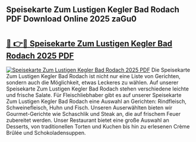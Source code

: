## Speisekarte Zum Lustigen Kegler Bad Rodach PDF Download Online 2025 zaGu0

# <h2><a href="http://gca5u7.nevu.top/?p=Speisekarte+Zum+Lustigen+Kegler+Bad+Rodach">🔗 👉🔴 Speisekarte Zum Lustigen Kegler Bad Rodach 2025 PDF</a></h2>

[![Speisekarte Zum Lustigen Kegler Bad Rodach 2025 PDF](https://i.imgur.com/dBaPXMq.png)](http://gca5u7.nevu.top/?p=Speisekarte+Zum+Lustigen+Kegler+Bad+Rodach)
Die Speisekarte Zum Lustigen Kegler Bad Rodach ist nicht nur eine Liste von Gerichten, sondern auch die Möglichkeit, etwas Leckeres zu wählen. Auf unserer Speisekarte Zum Lustigen Kegler Bad Rodach stehen verschiedene leichte und frische Salate. Für Fleischliebhaber gibt es auf unserer Speisekarte Zum Lustigen Kegler Bad Rodach eine Auswahl an Gerichten: Rindfleisch, Schweinefleisch, Huhn und Fisch. Unseren Auserwählten bieten wir Gourmet-Gerichte wie Schaschlik und Steak an, die auf frischem Feuer zubereitet werden. Unser Restaurant bietet eine große Auswahl an Desserts, von traditionellen Torten und Kuchen bis hin zu erlesenen Crème Brûlée und Schokoladensuppen.
